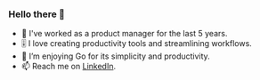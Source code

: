 ### Hello there 👋

- 💼 I've worked as a product manager for the last 5 years.
- 🎚️ I love creating productivity tools and streamlining workflows.
- 🌱 I’m enjoying Go for its simplicity and productivity.
- 📫 Reach me on [LinkedIn](www.linkedin.com/in/quangdn42).

<!--
**quangd42/quangd42** is a ✨ _special_ ✨ repository because its `README.md` (this file) appears on your GitHub profile.

Here are some ideas to get you started:

- 🔭 I’m currently working on ...
- 🌱 I’m currently learning ...
- 👯 I’m looking to collaborate on ...
- 🤔 I’m looking for help with ...
- 💬 Ask me about ...
- 📫 How to reach me: ...
- 😄 Pronouns: ...
- ⚡ Fun fact: ...
-->
